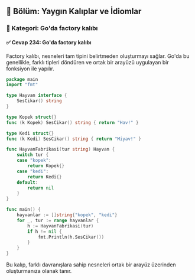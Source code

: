 ## 📘 Bölüm: Yaygın Kalıplar ve İdiomlar
### 🔹 Kategori: Go'da factory kalıbı
#### ✅ Cevap 234: Go'da factory kalıbı

Factory kalıbı, nesneleri tam tipini belirtmeden oluşturmayı sağlar. Go'da bu genellikle, farklı tipleri döndüren ve ortak bir arayüzü uygulayan bir fonksiyon ile yapılır.

```go
package main
import "fmt"

type Hayvan interface {
    SesCikar() string
}

type Kopek struct{}
func (k Kopek) SesCikar() string { return "Hav!" }

type Kedi struct{}
func (k Kedi) SesCikar() string { return "Miyav!" }

func HayvanFabrikasi(tur string) Hayvan {
    switch tur {
    case "kopek":
        return Kopek{}
    case "kedi":
        return Kedi{}
    default:
        return nil
    }
}

func main() {
    hayvanlar := []string{"kopek", "kedi"}
    for _, tur := range hayvanlar {
        h := HayvanFabrikasi(tur)
        if h != nil {
            fmt.Println(h.SesCikar())
        }
    }
}
```

Bu kalıp, farklı davranışlara sahip nesneleri ortak bir arayüz üzerinden oluşturmanıza olanak tanır.
